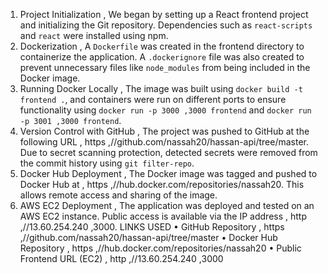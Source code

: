 1. Project Initialization , We began by setting up a React frontend project and initializing the Git repository. Dependencies such as `react-scripts` and `react` were installed using npm.
2. Dockerization , A `Dockerfile` was created in the frontend directory to containerize the application. A `.dockerignore` file was also created to prevent unnecessary files like `node_modules` from being included in the Docker image.
3. Running Docker Locally , The image was built using `docker build -t frontend .`, and containers were run on different ports to ensure functionality using `docker run -p 3000 ,3000 frontend` and `docker run -p 3001 ,3000 frontend`.
4. Version Control with GitHub , The project was pushed to GitHub at the following URL , https ,//github.com/nassah20/hassan-api/tree/master. Due to secret scanning protection, detected secrets were removed from the commit history using `git filter-repo`.
5. Docker Hub Deployment , The Docker image was tagged and pushed to Docker Hub at , https ,//hub.docker.com/repositories/nassah20. This allows remote access and sharing of the image.
6. AWS EC2 Deployment , The application was deployed and tested on an AWS EC2 instance. Public access is available via the IP address , http ,//13.60.254.240 ,3000.
LINKS USED
• GitHub Repository , https ,//github.com/nassah20/hassan-api/tree/master
• Docker Hub Repository , https ,//hub.docker.com/repositories/nassah20
• Public Frontend URL (EC2) , http ,//13.60.254.240 ,3000
